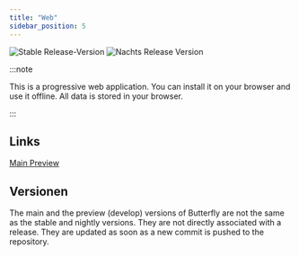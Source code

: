 ```yaml
---
title: "Web"
sidebar_position: 5
---
```


![Stable Release-Version](https://img.shields.io/badge/dynamic/yaml?color=c4840d&label=Stable&query=%24.version&url=https%3A%2F%2Fraw.githubusercontent.com%2FLinwoodCloud%2Fbutterfly%2Fstable%2Fapp%2Fpubspec.yaml&style=for-the-badge) ![Nachts Release Version](https://img.shields.io/badge/dynamic/yaml?color=f7d28c&label=Nightly&query=%24.version&url=https%3A%2F%2Fraw.githubusercontent.com%2FLinwoodCloud%2Fbutterfly%2Fnightly%2Fapp%2Fpubspec.yaml&style=for-the-badge)

:::note

This is a progressive web application. You can install it on your browser and use it offline. All data is stored in your browser.

:::


## Links

<div className="row margin-bottom--lg padding--sm">
<a class="button button--outline button--info button--lg margin--sm" href="https://butterfly.linwood.dev">
  Main
</a>
<a class="button button--outline button--danger button--lg margin--sm" href="https://preview.butterfly.linwood.dev">
  Preview
</a>
</div>

## Versionen

The main and the preview (develop) versions of Butterfly are not the same as the stable and nightly versions. They are not directly associated with a release. They are updated as soon as a new commit is pushed to the repository.
